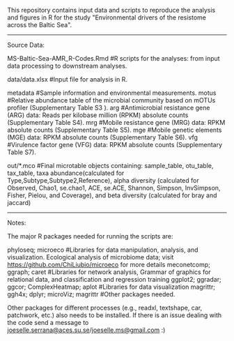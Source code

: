 This repository contains input data and scripts to reproduce the analysis and figures in R for the study "Environmental drivers of the resistome across the Baltic Sea".

---  
Source Data:

MS-Baltic-Sea-AMR_R-Codes.Rmd #R scripts for the analyses: from input data processing to downstream analyses.

data/data.xlsx #Input file for analysis in R.

metadata #Sample information and environmental measurements.
motus #Relative abundance table of the microbial community based on mOTUs profiler (Supplementary Table S3 ).
arg #Antimicrobial resistance gene (ARG) data: Reads per kilobase million (RPKM) absolute counts (Supplementary Table S4).
mrg #Mobile resistance gene (MRG) data: RPKM absolute counts (Supplementary Table S5).
mge #Mobile genetic elements (MGE) data: RPKM absolute counts (Supplementary Table S6).
vfg #Virulence factor gene (VFG) data: RPKM absolute counts (Supplementary Table S7).
   
out/*.mco #Final microtable objects containing: sample_table, otu_table, tax_table, taxa abundance(calculated for Type,Subtype,Subtype2,Reference), alpha diversity (calculated for Observed, Chao1, se.chao1, ACE, se.ACE, Shannon, Simpson, InvSimpson, Fisher, Pielou, and Coverage), and beta diversity (calculated for bray and jaccard)

---
Notes:

The major R packages needed for running the scripts are:

phyloseq; microeco #Libraries for data manipulation, analysis, and visualization. Ecological analysis of microbiome data; visit https://github.com/ChiLiubio/microeco for more details
meconetcomp; ggraph; caret #Libraries for network analysis, Grammar of graphics for relational data, and classification and regression training
ggplot2; ggradar; ggcor; ComplexHeatmap; aplot #Libraries for data visualization
magrittr; ggh4x; dplyr; microViz; magrittr #Other packages needed.

Other packages for different processes (e.g., readxl, textshape, car, patchwork, etc.) also needs to be installed. If there is an issue dealing with the code send a message to joeselle.serrana@aces.su.se/joeselle.ms@gmail.com :)
